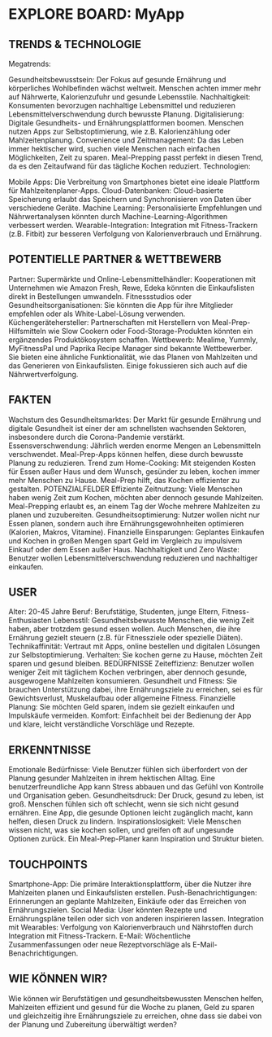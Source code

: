 #  EXPLORE BOARD: MyApp


## TRENDS & TECHNOLOGIE

Megatrends:

Gesundheitsbewusstsein: Der Fokus auf gesunde Ernährung und körperliches Wohlbefinden wächst weltweit. Menschen achten immer mehr auf Nährwerte, Kalorienzufuhr und gesunde Lebensstile.
Nachhaltigkeit: Konsumenten bevorzugen nachhaltige Lebensmittel und reduzieren Lebensmittelverschwendung durch bewusste Planung.
Digitalisierung: Digitale Gesundheits- und Ernährungsplattformen boomen. Menschen nutzen Apps zur Selbstoptimierung, wie z.B. Kalorienzählung oder Mahlzeitenplanung.
Convenience und Zeitmanagement: Da das Leben immer hektischer wird, suchen viele Menschen nach einfachen Möglichkeiten, Zeit zu sparen. Meal-Prepping passt perfekt in diesen Trend, da es den Zeitaufwand für das tägliche Kochen reduziert.
Technologien:

Mobile Apps: Die Verbreitung von Smartphones bietet eine ideale Plattform für Mahlzeitenplaner-Apps.
Cloud-Datenbanken: Cloud-basierte Speicherung erlaubt das Speichern und Synchronisieren von Daten über verschiedene Geräte.
Machine Learning: Personalisierte Empfehlungen und Nährwertanalysen könnten durch Machine-Learning-Algorithmen verbessert werden.
Wearable-Integration: Integration mit Fitness-Trackern (z.B. Fitbit) zur besseren Verfolgung von Kalorienverbrauch und Ernährung.

## POTENTIELLE PARTNER & WETTBEWERB

Partner:
Supermärkte und Online-Lebensmittelhändler: Kooperationen mit Unternehmen wie Amazon Fresh, Rewe, Edeka könnten die Einkaufslisten direkt in Bestellungen umwandeln.
Fitnessstudios oder Gesundheitsorganisationen: Sie könnten die App für ihre Mitglieder empfehlen oder als White-Label-Lösung verwenden.
Küchengerätehersteller: Partnerschaften mit Herstellern von Meal-Prep-Hilfsmitteln wie Slow Cookern oder Food-Storage-Produkten könnten ein ergänzendes Produktökosystem schaffen.
Wettbewerb:
Mealime, Yummly, MyFitnessPal und Paprika Recipe Manager sind bekannte Wettbewerber. Sie bieten eine ähnliche Funktionalität, wie das Planen von Mahlzeiten und das Generieren von Einkaufslisten. Einige fokussieren sich auch auf die Nährwertverfolgung.

## FAKTEN

Wachstum des Gesundheitsmarktes: Der Markt für gesunde Ernährung und digitale Gesundheit ist einer der am schnellsten wachsenden Sektoren, insbesondere durch die Corona-Pandemie verstärkt.
Essensverschwendung: Jährlich werden enorme Mengen an Lebensmitteln verschwendet. Meal-Prep-Apps können helfen, diese durch bewusste Planung zu reduzieren.
Trend zum Home-Cooking: Mit steigenden Kosten für Essen außer Haus und dem Wunsch, gesünder zu leben, kochen immer mehr Menschen zu Hause. Meal-Prep hilft, das Kochen effizienter zu gestalten.
POTENZIALFELDER
Effiziente Zeitnutzung: Viele Menschen haben wenig Zeit zum Kochen, möchten aber dennoch gesunde Mahlzeiten. Meal-Prepping erlaubt es, an einem Tag der Woche mehrere Mahlzeiten zu planen und zuzubereiten.
Gesundheitsoptimierung: Nutzer wollen nicht nur Essen planen, sondern auch ihre Ernährungsgewohnheiten optimieren (Kalorien, Makros, Vitamine).
Finanzielle Einsparungen: Geplantes Einkaufen und Kochen in großen Mengen spart Geld im Vergleich zu impulsivem Einkauf oder dem Essen außer Haus.
Nachhaltigkeit und Zero Waste: Benutzer wollen Lebensmittelverschwendung reduzieren und nachhaltiger einkaufen.

## USER

Alter: 20-45 Jahre
Beruf: Berufstätige, Studenten, junge Eltern, Fitness-Enthusiasten
Lebensstil: Gesundheitsbewusste Menschen, die wenig Zeit haben, aber trotzdem gesund essen wollen. Auch Menschen, die ihre Ernährung gezielt steuern (z.B. für Fitnessziele oder spezielle Diäten).
Technikaffinität: Vertraut mit Apps, online bestellen und digitalen Lösungen zur Selbstoptimierung.
Verhalten: Sie kochen gerne zu Hause, möchten Zeit sparen und gesund bleiben.
BEDÜRFNISSE
Zeiteffizienz: Benutzer wollen weniger Zeit mit täglichem Kochen verbringen, aber dennoch gesunde, ausgewogene Mahlzeiten konsumieren.
Gesundheit und Fitness: Sie brauchen Unterstützung dabei, ihre Ernährungsziele zu erreichen, sei es für Gewichtsverlust, Muskelaufbau oder allgemeine Fitness.
Finanzielle Planung: Sie möchten Geld sparen, indem sie gezielt einkaufen und Impulskäufe vermeiden.
Komfort: Einfachheit bei der Bedienung der App und klare, leicht verständliche Vorschläge und Rezepte.

## ERKENNTNISSE

Emotionale Bedürfnisse: Viele Benutzer fühlen sich überfordert von der Planung gesunder Mahlzeiten in ihrem hektischen Alltag. Eine benutzerfreundliche App kann Stress abbauen und das Gefühl von Kontrolle und Organisation geben.
Gesundheitsdruck: Der Druck, gesund zu leben, ist groß. Menschen fühlen sich oft schlecht, wenn sie sich nicht gesund ernähren. Eine App, die gesunde Optionen leicht zugänglich macht, kann helfen, diesen Druck zu lindern.
Inspirationslosigkeit: Viele Menschen wissen nicht, was sie kochen sollen, und greifen oft auf ungesunde Optionen zurück. Ein Meal-Prep-Planer kann Inspiration und Struktur bieten.

## TOUCHPOINTS

Smartphone-App: Die primäre Interaktionsplattform, über die Nutzer ihre Mahlzeiten planen und Einkaufslisten erstellen.
Push-Benachrichtigungen: Erinnerungen an geplante Mahlzeiten, Einkäufe oder das Erreichen von Ernährungszielen.
Social Media: User könnten Rezepte und Ernährungspläne teilen oder sich von anderen inspirieren lassen.
Integration mit Wearables: Verfolgung von Kalorienverbrauch und Nährstoffen durch Integration mit Fitness-Trackern.
E-Mail: Wöchentliche Zusammenfassungen oder neue Rezeptvorschläge als E-Mail-Benachrichtigungen.

## WIE KÖNNEN WIR?

Wie können wir Berufstätigen und gesundheitsbewussten Menschen helfen, Mahlzeiten effizient und gesund für die Woche zu planen, Geld zu sparen und gleichzeitig ihre Ernährungsziele zu erreichen, ohne dass sie dabei von der Planung und Zubereitung überwältigt werden?

